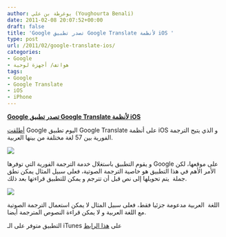 ```yaml
---
author: يوغرطة بن علي (Youghourta Benali)
date: 2011-02-08 20:07:52+00:00
draft: false
title: 'Google تصدر تطبيق Google Translate لأنظمة iOS '
type: post
url: /2011/02/google-translate-ios/
categories:
- Google
- هواتف/ أجهزة لوحية
tags:
- Google
- Google Translate
- iOS
- iPhone
---
```


**[Google تصدر تطبيق Google Translate لأنظمة iOS](https://www.it-scoop.com/2011/02/google-translate-ios/)**


[أطلقت](http://googlemobile.blogspot.com/2011/02/introducing-google-translate-app-for.html) Google اليوم تطبيق Google Translate على أنظمة iOS و الذي يتيح الترجمة الفورية بين 57 لغة مختلفة من بينها العربية.

[![](http://a1.phobos.apple.com/us/r30/Purple/a4/1f/69/mzl.yxfkmcgb.320x480-75.jpg )
](https://www.it-scoop.com/2011/02/google-translate-ios/)

و يقوم التطبيق باستغلال خدمة الترجمة الفورية التي توفرها Google على موقعها، لكن الأمر الأهم في هذا التطبيق هو خاصية الترجمة الصوتية، فعلى سبيل المثال يمكن نطق جملة  يتم تحويلها إلى نص قبل أن تترجم و يمكن للتطبيق قراءتها بعد ذلك.

[![](https://3.bp.blogspot.com/_pcoA74Ez-Ks/TVGNNGpztlI/AAAAAAAAA5o/ORtGVgVkk-0/s320/image01.png )
](https://www.it-scoop.com/2011/02/google-translate-ios/)

اللغة  العربية مدعومة جزئيا فقط، فعلى سبيل المثال لا يمكن استعمال الترجمة الصوتية مع اللغة العربية و لا يمكن قراءة النصوص المترجمة أيضا.

التطبيق متوفر على الـ iTunes على [هذا الرابط](http://itunes.apple.com/us/app/google-translate/id414706506?mt=8&ls=1)
